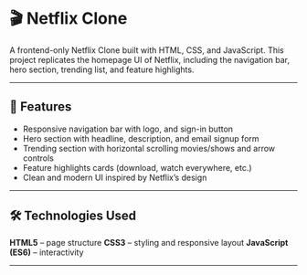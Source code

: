 # 🎬 Netflix Clone

A frontend-only Netflix Clone built with HTML, CSS, and JavaScript.
This project replicates the homepage UI of Netflix, including the navigation bar, hero section, trending list, and feature highlights.

---

## 🚀 Features

- Responsive navigation bar with logo, and sign-in button
- Hero section with headline, description, and email signup form
- Trending section with horizontal scrolling movies/shows and arrow controls
- Feature highlights cards (download, watch everywhere, etc.)
- Clean and modern UI inspired by Netflix’s design

---

## 🛠️ Technologies Used

**HTML5** – page structure
**CSS3** – styling and responsive layout
**JavaScript (ES6)** – interactivity

---